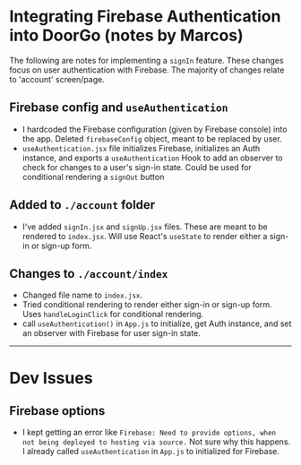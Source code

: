 # Integrating Firebase Authentication into DoorGo (notes by Marcos)

The following are notes for implementing a `signIn` feature. These changes focus on user authentication with Firebase. The majority of changes relate to 'account' screen/page.

## Firebase config and `useAuthentication`

- I hardcoded the Firebase configuration (given by Firebase console) into the app. Deleted `firebaseConfig` object, meant to be replaced by user.
- `useAuthentication.jsx` file initializes Firebase, initializes an Auth instance, and exports a `useAuthentication` Hook to add an observer to check for changes to a user's sign-in state. Could be used for conditional rendering a `signOut` button

## Added to `./account` folder

- I've added `signIn.jsx` and `signUp.jsx` files. These are meant to be rendered to `index.jsx`. Will use React's `useState` to render either a sign-in or sign-up form.

## Changes to `./account/index`

- Changed file name to `index.jsx`.
- Tried conditional rendering to render either sign-in or sign-up form. Uses `handleLoginClick` for conditional rendering.
- call `useAuthentication()` in `App.js` to initialize, get Auth instance, and set an observer with Firebase for user sign-in state.

---

# Dev Issues

## Firebase options

- I kept getting an error like `Firebase: Need to provide options, when not being deployed to hosting via source.` Not sure why this happens. I already called `useAuthentication` in `App.js` to initialized for Firebase.
